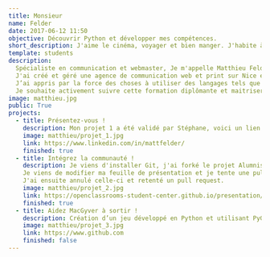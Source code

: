 ```yaml
---
title: Monsieur
name: Felder
date: 2017-06-12 11:50
objective: Découvrir Python et développer mes compétences.
short_description: J'aime le cinéma, voyager et bien manger. J'habite à Bordeaux et je débute en Python.
template: students
description:
  Spécialiste en communication et webmaster, Je m'appelle Matthieu Felder et j'ai 39 ans.
  J'ai créé et géré une agence de communication web et print sur Nice et Perpignan pendant 3 ans.
  J’ai appris par la force des choses à utiliser des langages tels que php, et  javascript.
  Je souhaite activement suivre cette formation diplômante et maitriser parfaitement l’utilisation de Python.
image: matthieu.jpg
public: True
projects:
  - title: Présentez-vous !
    description: Mon projet 1 a été validé par Stéphane, voici un lien vers mon LinkedIn.
    image: matthieu/projet_1.jpg
    link: https://www.linkedin.com/in/mattfelder/
    finished: true
  - title: Intégrez la communauté !
    description: Je viens d'installer Git, j'ai forké le projet Alumnis.
    Je viens de modifier ma feuille de présentation et je tente une pull request.
    J'ai ensuite annulé celle-ci et retenté un pull request.
    image: matthieu/projet_2.jpg
    link: https://openclassrooms-student-center.github.io/presentation/students/matthieu.html
    finished: true
  - title: Aidez MacGyver à sortir !
    description: Création d’un jeu développé en Python et utilisant PyGame.
    image: matthieu/projet_3.jpg
    link: https://www.github.com
    finished: false
---
```

